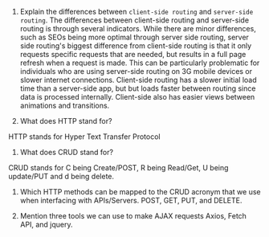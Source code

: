 1.  Explain the differences between `client-side routing` and `server-side routing`.
    The differences between client-side routing and server-side routing is through several indicators. While there are minor differences, such as SEOs being more optimal through server side routing, server side routing's biggest difference from client-side routing is that it only requests specific requests that are needed, but results in a full page refresh when a request is made. This can be particularly problematic for individuals who are using server-side routing on 3G mobile devices or slower internet connections. Client-side routing has a slower initial load time than a server-side app, but but loads faster between routing since data is processed internally. Client-side also has easier views between animations and transitions. 

1.  What does HTTP stand for?

HTTP stands for Hyper Text Transfer Protocol

1.  What does CRUD stand for?

CRUD stands for C being Create/POST, R being Read/Get, U being update/PUT and d being delete. 

1.  Which HTTP methods can be mapped to the CRUD acronym that we use when interfacing with APIs/Servers.
POST, GET, PUT, and DELETE.

1.  Mention three tools we can use to make AJAX requests
Axios, Fetch API, and jquery. 
